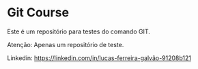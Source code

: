 # Git Course

Este é um repositório para testes do comando GIT.

Atenção: Apenas um repositório de teste.

Linkedin: https://linkedin.com/in/lucas-ferreira-galvão-91208b121